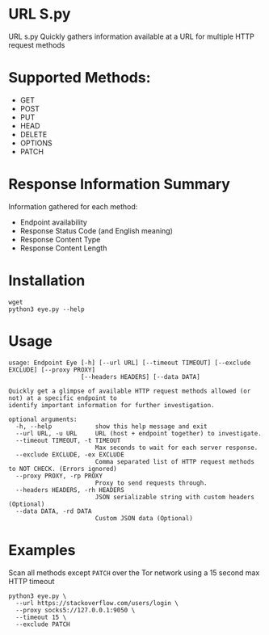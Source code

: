 # URL S.py
URL s.py Quickly gathers information available at a URL for multiple HTTP request methods

# Supported Methods:
* GET
* POST
* PUT
* HEAD
* DELETE
* OPTIONS
* PATCH


# Response Information Summary
Information gathered for each method:
* Endpoint availability
* Response Status Code (and English meaning)
* Response Content Type
* Response Content Length

# Installation

```
wget 
python3 eye.py --help
```


# Usage

```
usage: Endpoint Eye [-h] [--url URL] [--timeout TIMEOUT] [--exclude EXCLUDE] [--proxy PROXY]
                    [--headers HEADERS] [--data DATA]

Quickly get a glimpse of available HTTP request methods allowed (or not) at a specific endpoint to
identify important information for further investigation.

optional arguments:
  -h, --help            show this help message and exit
  --url URL, -u URL     URL (host + endpoint together) to investigate.
  --timeout TIMEOUT, -t TIMEOUT
                        Max seconds to wait for each server response.
  --exclude EXCLUDE, -ex EXCLUDE
                        Comma separated list of HTTP request methods to NOT CHECK. (Errors ignored)
  --proxy PROXY, -rp PROXY
                        Proxy to send requests through.
  --headers HEADERS, -rh HEADERS
                        JSON serializable string with custom headers (Optional)
  --data DATA, -rd DATA
                        Custom JSON data (Optional)

```

# Examples

Scan all methods except `PATCH` over the Tor network using a 15 second max HTTP timeout
```
python3 eye.py \
  --url https://stackoverflow.com/users/login \
  --proxy socks5://127.0.0.1:9050 \
  --timeout 15 \
  --exclude PATCH
```
